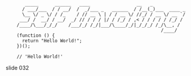            _____      ______   ____                 __   _
          / ___/___  / / __/  /  _/___ _   ______  / /__(_)___  ____ _
          \__ \/ _ \/ / /_    / // __ \ | / / __ \/ //_/ / __ \/ __ `/
         ___/ /  __/ / __/  _/ // / / / |/ / /_/ / ,< / / / / / /_/ /
        /____/\___/_/_/    /___/_/ /_/|___/\____/_/|_/_/_/ /_/\__, /
                                                             /____/
        (function () {
          return "Hello World!";
        })();

        // 'Hello World!'
















































































slide 032

